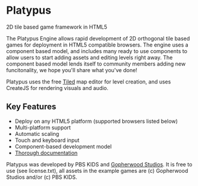 Platypus
========

2D tile based game framework in HTML5


The Platypus Engine allows rapid development of 2D orthogonal tile based games for deployment in HTML5 compatible browsers. The engine uses a component based model, and includes many ready to use components to allow users to start adding assets and editing levels right away. The component based model lends itself to community members adding new funcitonality, we hope you'll share what you've done!

Platypus uses the free [Tiled](http://www.mapeditor.org/) map editor for level creation, and uses CreateJS for rendering visuals and audio.

## Key Features
* Deploy on any HTML5 platform (supported browsers listed below)
* Multi-platform support
* Automatic scaling
* Touch and keyboard input
* Component-based development model
* [Thorough documentation](https://github.com/PBS-KIDS/Platypus/wiki)

Platypus was developed by PBS KIDS and [Gopherwood Studios](http://gopherwoodstudios.com/). It is free to use (see license.txt), all assets in the example games are (c) Gopherwood Studios and/or (c) PBS KIDS.



